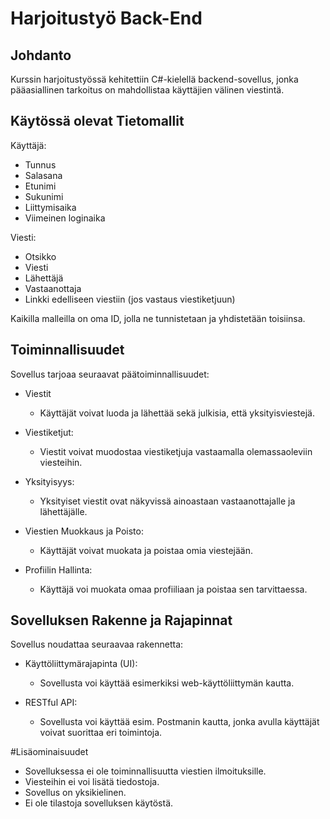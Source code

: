 # Harjoitustyö Back-End

## Johdanto

Kurssin harjoitustyössä kehitettiin C#-kielellä backend-sovellus, jonka pääasiallinen tarkoitus on mahdollistaa käyttäjien välinen viestintä.

## Käytössä olevat Tietomallit

Käyttäjä:
- Tunnus
- Salasana
- Etunimi
- Sukunimi
- Liittymisaika
- Viimeinen loginaika


Viesti:
- Otsikko
- Viesti
- Lähettäjä 
- Vastaanottaja
- Linkki edelliseen viestiin (jos vastaus viestiketjuun)

Kaikilla malleilla on oma ID, jolla ne tunnistetaan ja yhdistetään toisiinsa.

## Toiminnallisuudet

Sovellus tarjoaa seuraavat päätoiminnallisuudet:

- Viestit
  - Käyttäjät voivat luoda ja lähettää sekä julkisia, että yksityisviestejä.

- Viestiketjut:
  - Viestit voivat muodostaa viestiketjuja vastaamalla olemassaoleviin viesteihin.

- Yksityisyys:
  - Yksityiset viestit ovat näkyvissä ainoastaan vastaanottajalle ja lähettäjälle.

- Viestien Muokkaus ja Poisto:
  - Käyttäjät voivat muokata ja poistaa omia viestejään.

- Profiilin Hallinta:
  - Käyttäjä voi muokata omaa profiiliaan ja poistaa sen tarvittaessa.

## Sovelluksen Rakenne ja Rajapinnat

Sovellus noudattaa seuraavaa rakennetta:

- Käyttöliittymärajapinta (UI):
  - Sovellusta voi käyttää esimerkiksi web-käyttöliittymän kautta.

- RESTful API:
  - Sovellusta voi käyttää esim. Postmanin kautta, jonka avulla käyttäjät voivat suorittaa eri toimintoja.
 
#Lisäominaisuudet
  - Sovelluksessa ei ole toiminnallisuutta viestien ilmoituksille.
  - Viesteihin ei voi lisätä tiedostoja.
  - Sovellus on yksikielinen.
  - Ei ole tilastoja sovelluksen käytöstä.

